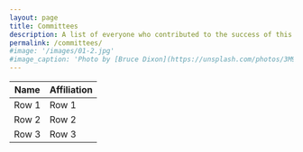 ```yaml
---
layout: page
title: Committees
description: A list of everyone who contributed to the success of this workshop
permalink: /committees/
#image: '/images/01-2.jpg'
#image_caption: 'Photo by [Bruce Dixon](https://unsplash.com/photos/3M9WJQVHzog) on [Unsplash](https://unsplash.com/)'
---
```



| Name     | Affiliation|
|----------|----------|
| Row 1    | Row 1    |
| Row 2    | Row 2    |
| Row 3    | Row 3    |
